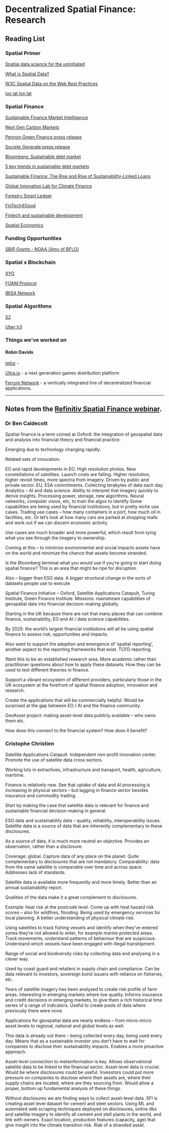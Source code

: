 # Decentralized Spatial Finance: Research

## Reading List

### Spatial Primer

[Spatial data science for the uninitiated](https://towardsdatascience.com/spatial-data-science-for-the-uninitiated-9a78804d4efa)

[What is Spatial Data?](https://www.safe.com/what-is/spatial-data/)

[W3C Spatial Data on the Web Best Practices](https://www.w3.org/TR/sdw-bp/)

[lon lat lon lat](https://macwright.com/lonlat/)

### Spatial Finance

[Sustainable Finance Market Intelligence](https://sa.catapult.org.uk/sustainable-finance/market-intelligence/)

[Next Gen Carbon Markets](https://www.smithschool.ox.ac.uk/research/sustainable-finance/publications/Business-Green-Next-Gen-Carbon-Markets191017.pdf)

[Pennon Green Finance press release](https://www.pennon-group.co.uk/media/news/pennon-signs-pioneering-%C2%A380m-green-finance-deals-societe-generale-and-natwest)

[Societe Generale press release](https://wholesale.banking.societegenerale.com/uploads/tx_bisgnews/Pennon_Group_plc_FINAL_310518_02.pdf)

[Bloomberg: Sustainable debt market](https://www.bloomberg.com/professional/blog/sustainable-debt-market-sees-record-activity-2018/)

[5 key trends in sustainable debt markets](https://insights.nordea.com/en/sustainable-finance/sustainable-debt-trends-2020/)

[Sustainable Finance: The Rise and Rise of Sustainability-Linked Loans](https://cib.bnpparibas.com/sustain/sustainable-finance-the-rise-and-rise-of-sustainability-linked-loans_a-3-3008.html)

[Global Innovation Lab for Climate Finance](https://www.climatefinancelab.org/)

[Forestry Smart Ledger](https://www.climatefinancelab.org/project/grove-forestry-smart-ledger/)

[FinTech4Good](https://www.fintech4good.co/)

[Fintech and sustainable development](https://unepinquiry.org/publication/fintech-and-sustainable-development-assessing-the-implications/)

[Spatial Economics](https://www.econlib.org/library/Enc/SpatialEconomics.html)

### Funding Opportunities

[SBIR Grants - NOAA (Amy of BFLO)](https://techpartnerships.noaa.gov/SBIR)

### Spatial x Blockchain

[XYO](https://xyo.network/)

[FOAM Protocol](https://foam.space/)

[IBISA Network](https://ibisa.network/)

### Spatial Algorithms

[S2](http://s2geometry.io)

[Uber h3](https://eng.uber.com/h3/)

### Things we've worked on

#### Robin Davids

[tellor](https://tellor.io/) - 

[Ultra.io](https://ultra.io/) - a next generation games distribution platform

[Ferrum Network](https://ferrum.network/) - a vertically integrated line of decentralized financial applications.

--- 

## Notes from the [Refinitiv Spatial Finance webinar](http://solutions.refinitiv.com/FoSDA_spatialfinance/).

### Dr Ben Caldecott

Spatial finance is a term coined at Oxford: the integration of geospatial data and analysis into financial theory and financial practice.

Emerging due to technology changing rapidly.

Related sets of innovation:

EO and rapid developments in EO. High resolution photos. New constellations of satellites. Launch costs are falling. Higher resolution, higher revisit times, more spectra from imagery. Driven by public and private sector. EU, ESA commitments. Collecting terabytes of data each day.
Analytics – AI and data science. Ability to interpret that imagery quickly to derive insights. Processing power, storage, new algorithms. Neural networks, computer vision, etc, to train the algos to identify
Some capabilities are being used by financial institutions, but in pretty niche use cases. Trading use cases – how many containers in a port, how much oil in facilities, etc. Or let’s look at how many cars are parked at shopping malls and work out if we can discern economic activity.

Use cases are much broader and more powerful, which result from tying what you see through the imagery to ownership.

Coming at this – to minimize environmental and social impacts assets have on the world and minimize the chance that assets become stranded.

Is the Bloomberg terminal what you would use if you’re going to start doing spatial finance? This is an area that might be ripe for disruption.

Also – bigger than ESG data. A bigger structural change in the sorts of datasets people use to execute

Spatial Finance Initiative – Oxford, Satellite Applications Catapult, Turing Institute, Green Finance Institute. Missions: mainstream capabilities of geospatial data into financial decision-making globally.

Starting in the UK because there are not that many places that can combine finance, sustainability, EO and AI / data science capabilities.

By 2025: the world’s largest financial institutions will all be using spatial finance to assess risk, opportunities and impacts.

Also want to support the adoption and emergence of ‘spatial reporting’, another aspect to the reporting frameworks that exist. TCFD reporting.

Want this to be an established research area. More academic rather than practitioner questions about how to apply these datasets. How they can be used to test different theories in finance.

Support a vibrant ecosystem of different providers, particularly those in the UK ecosystem at the forefront of spatial finance adoption, innovation and research.

Create the applications that will be commercially helpful. Would be surprised at the gap between EO / AI and the finance community.

GeoAsset project: making asset-level data publicly available – who owns them etc.

How does this connect to the financial system? How does it benefit?

 
### Cristophe Christien

Satellite Applications Catapult. Independent non-profit innovation center. Promote the use of satellite data cross sectors.

Working lots in extractives, infrastructure and transport, health, agriculture, maritime.

Finance is relatively new. See that uptake of data and AI processing is increasing in physical sectors – but lagging in finance sector besides insurance and commodity trading.

Start by making the case that satellite data is relevant for finance and sustainable financial decision-making in general.

ESG data and sustainability data – quality, reliability, interoperability issues. Satellite data is a source of data that are inherently complementary to these disclosures.

As a source of data, it is much more neutral an objective. Provides an observation, rather than a disclosure.

Coverage: global. Capture data of any place on the planet. Quite complementary to disclosures that are not mandatory.
Comparability: data from the same satellite is comparable over time and across space. Addresses lack of standards.

Satellite data is available more frequently and more timely. Better than an annual sustainability report.

Qualities of the data make it a great complement to disclosures.

Example: heat risk at the postcode level. Come up with heat hazard risk scores – also for wildfires, flooding. Being used by emergency services for local planning. A better understanding of physical climate risk.

Using satellites to track fishing vessels and identify when they’ve entered zones they’re not allowed to enter, for example marine protected areas. Track movements, understand patterns of behaviour that are suspicious. Understand which vessels have been engaged with illegal transhipment.

Range of social and biodiversity risks by collecting data and analysing in a clever way.

Used by coast guard and retailers in supply chain and compliance. Can be data relevant to investors, sovereign bond issuers with reliance on fisheries, etc.

Years of satellite imagery has been analysed to create risk profile of farm areas. Interesting in emerging markets where low quality. Informs insurance and credit decisions in emerging markets, to give them a rich historical time series of a range of indicators. Useful to create pools of data where previously there were none.

Applications for geospatial data are nearly endless – from micro-micro asset levels to regional, national and global levels as well.

This data is already out there – being collected every day, being used every day. Means that as a sustainable investor you don’t have to wait for companies to disclose their sustainability impacts. Enables a more proactive approach.

Asset-level connection to metainformation is key. Allows observational satellite data to be linked to the financial sector. Asset-level data is crucial. Would be where disclosures could be useful. Invesstors could put more pressure on companies to disclose where their assets are, where their supply chains are located, where are they sourcing from. Would allow a proper, bottom up fundamental analysis of these things.

Without disclosures we are finding ways to collect asset-level data. SFI is creating asset level dataset for cement and steel sectors. Using ML and automated web scraping techniques deployed on disclosures, online dbs and satellite imagery to identify all cement and stell plants in the world, and link with owners. Exact location, production features (capacity, age) that give insight into the climate transition risk. Risk of a stranded asset.

 

 